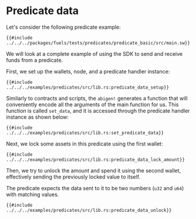 # Predicate data

Let's consider the following predicate example:

```rust,ignore
{{#include ../../../packages/fuels/tests/predicates/predicate_basic/src/main.sw}}
```

We will look at a complete example of using the SDK to send and receive funds from a predicate.

First, we set up the wallets, node, and a predicate handler instance:

```rust,ignore
{{#include ../../../examples/predicates/src/lib.rs:predicate_data_setup}}
```

Similarly to contracts and scripts, the `abigen!` generates a function that will conveniently encode all the arguments of the main function for us. This function is called `set_data`, and it is accessed through the predicate handler instance as shown below:

```rust,ignore
{{#include ../../../examples/predicates/src/lib.rs:set_predicate_data}}
```

Next, we lock some assets in this predicate using the first wallet:

```rust,ignore
{{#include ../../../examples/predicates/src/lib.rs:predicate_data_lock_amount}}
```

Then, we try to unlock the amount and spend it using the second wallet, effectively sending the previously locked value to itself.

The predicate expects the data sent to it to be two numbers (`u32` and `u64`) with matching values.

```rust,ignore
{{#include ../../../examples/predicates/src/lib.rs:predicate_data_unlock}}
```

